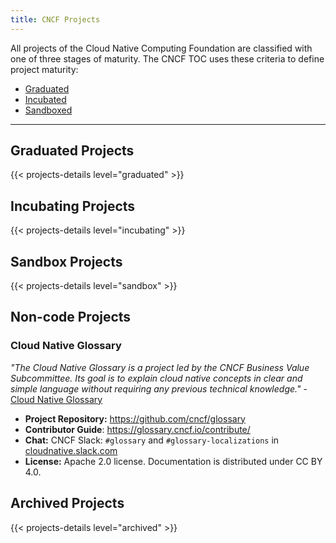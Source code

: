 ```yaml
---
title: CNCF Projects
---
```


All projects of the Cloud Native Computing Foundation are classified with one of three stages of maturity. The CNCF TOC uses these criteria to define project maturity: 

-	[Graduated](https://github.com/cncf/toc/blob/main/.github/ISSUE_TEMPLATE/template-graduation-application.md)
-	[Incubated](https://github.com/cncf/toc/blob/main/.github/ISSUE_TEMPLATE/template-incubation-application.md)
-	[Sandboxed](https://github.com/cncf/sandbox)

---

Graduated Projects
------------------

{{< projects-details level="graduated" >}}


Incubating Projects
-------------------

{{< projects-details level="incubating" >}}

Sandbox Projects
-------------------

{{< projects-details level="sandbox" >}}


Non-code Projects
------------------

### Cloud Native Glossary

 *"The Cloud Native Glossary is a project led by the CNCF Business Value Subcommittee. Its goal is to explain cloud native concepts in clear and simple language without requiring any previous technical knowledge."* - [Cloud Native Glossary](https://glossary.cncf.io/)

 -   **Project Repository:** https://github.com/cncf/glossary
 -   **Contributor Guide**: https://glossary.cncf.io/contribute/
 -   **Chat:** CNCF Slack: `#glossary` and `#glossary-localizations` in [cloudnative.slack.com](https://cloud-native.slack.com/)
 -   **License:** Apache 2.0 license. Documentation is distributed under CC BY 4.0.

Archived Projects
-----------------

{{< projects-details level="archived" >}}
